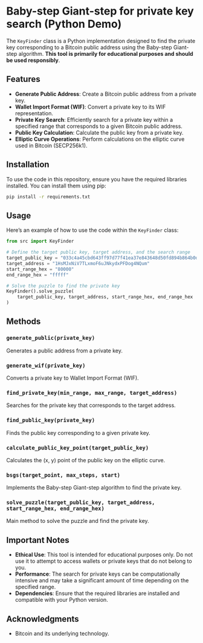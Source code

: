 # Baby-step Giant-step for private key search (Python Demo)

The `KeyFinder` class is a Python implementation designed to find the private key corresponding to a Bitcoin public address using the Baby-step Giant-step algorithm. **This tool is primarily for educational purposes and should be used responsibly**.

## Features

- **Generate Public Address**: Create a Bitcoin public address from a private key.
- **Wallet Import Format (WIF)**: Convert a private key to its WIF representation.
- **Private Key Search**: Efficiently search for a private key within a specified range that corresponds to a given Bitcoin public address.
- **Public Key Calculation**: Calculate the public key from a private key.
- **Elliptic Curve Operations**: Perform calculations on the elliptic curve used in Bitcoin (SECP256k1).

## Installation

To use the code in this repository, ensure you have the required libraries installed. You can install them using pip:

```bash
pip install -r requirements.txt
```

## Usage

Here’s an example of how to use the code within the `KeyFinder` class:

```python
from src import KeyFinder

# Define the target public key, target address, and the search range
target_public_key = "033c4a45cbd643ff97d77f41ea37e843648d50fd894b864b0d52febc62f6454f7c"
target_address = "1HsMJxNiV7TLxmoF6uJNkydxPFDog4NQum"
start_range_hex = "80000"
end_range_hex = "fffff"

# Solve the puzzle to find the private key
KeyFinder().solve_puzzle(
    target_public_key, target_address, start_range_hex, end_range_hex
)
```

## Methods

### `generate_public(private_key)`
Generates a public address from a private key.

### `generate_wif(private_key)`
Converts a private key to Wallet Import Format (WIF).

### `find_private_key(min_range, max_range, target_address)`
Searches for the private key that corresponds to the target address.

### `find_public_key(private_key)`
Finds the public key corresponding to a given private key.

### `calculate_public_key_point(target_public_key)`
Calculates the (x, y) point of the public key on the elliptic curve.

### `bsgs(target_point, max_steps, start)`
Implements the Baby-step Giant-step algorithm to find the private key.

### `solve_puzzle(target_public_key, target_address, start_range_hex, end_range_hex)`
Main method to solve the puzzle and find the private key.

## Important Notes

- **Ethical Use**: This tool is intended for educational purposes only. Do not use it to attempt to access wallets or private keys that do not belong to you.
- **Performance**: The search for private keys can be computationally intensive and may take a significant amount of time depending on the specified range.
- **Dependencies**: Ensure that the required libraries are installed and compatible with your Python version.

## Acknowledgments

- Bitcoin and its underlying technology.